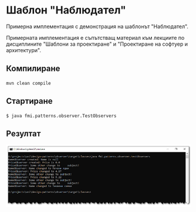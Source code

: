 # Шаблон "Наблюдател"
Примерна имплементация с демонстрация на шаблонът "Наблюдател".

Примерната имплементация е съпътстващ материал към лекциите по дисциплините "Шаблони за проектиране" и
"Проектиране на софтуер и архитектури".

## Компилиране
`mvn clean compile`

## Стартиране
`$ java fmi.patterns.observer.TestObservers`

## Резултат
![Screenshot](doc/img/screenshot.jpg)